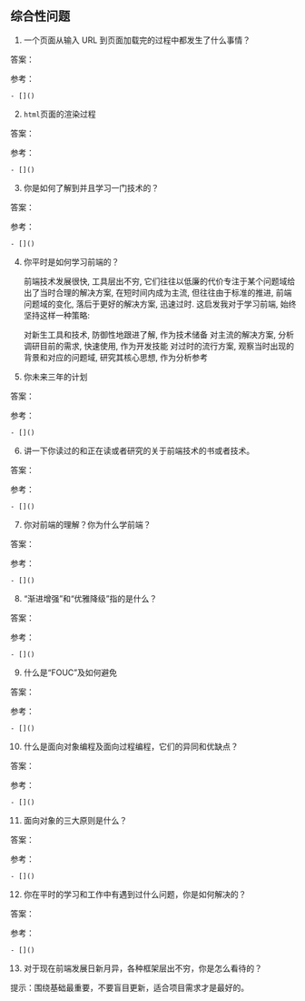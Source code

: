 ## 综合性问题
1. 一个页面从输入 URL 到页面加载完的过程中都发生了什么事情？

  答案：

  参考：

    - []()

2. `html`页面的渲染过程

  答案：

  参考：

    - []()

3. 你是如何了解到并且学习一门技术的？

  答案：

  参考：

    - []()

4. 你平时是如何学习前端的？

   前端技术发展很快, 工具层出不穷, 它们往往以低廉的代价专注于某个问题域给出了当时合理的解决方案, 在短时间内成为主流, 但往往由于标准的推进, 前端问题域的变化, 落后于更好的解决方案, 迅速过时.
   这启发我对于学习前端, 始终坚持这样一种策略:

   对新生工具和技术, 防御性地跟进了解, 作为技术储备
   对主流的解决方案, 分析调研目前的需求, 快速使用, 作为开发技能
   对过时的流行方案, 观察当时出现的背景和对应的问题域, 研究其核心思想, 作为分析参考

5. 你未来三年的计划

  答案：

  参考：

    - []()

6. 讲一下你读过的和正在读或者研究的关于前端技术的书或者技术。

  答案：

  参考：

    - []()

7. 你对前端的理解？你为什么学前端？

  答案：

  参考：

    - []()

8. “渐进增强”和“优雅降级”指的是什么？

  答案：

  参考：

    - []()

9. 什么是“FOUC”及如何避免

  答案：

  参考：

    - []()

10. 什么是面向对象编程及面向过程编程，它们的异同和优缺点？

  答案：

  参考：

    - []()

11. 面向对象的三大原则是什么？

  答案：

  参考：

    - []()

12. 你在平时的学习和工作中有遇到过什么问题，你是如何解决的？

  答案：

  参考：

    - []()
    
13. 对于现在前端发展日新月异，各种框架层出不穷，你是怎么看待的？

   提示：围绕基础最重要，不要盲目更新，适合项目需求才是最好的。
